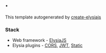 # .

This template autogenerated by [create-elysiajs](https://github.com/kravetsone/create-elysiajs)

### Stack
- Web framework - [ElysiaJS](https://elysiajs.com/)
- Elysia plugins - [CORS](https://elysiajs.com/plugins/cors.html), [JWT](https://elysiajs.com/plugins/jwt.html), [Static](https://elysiajs.com/plugins/static.html)